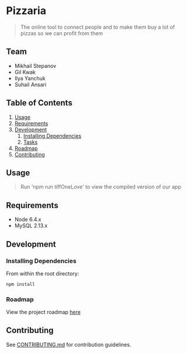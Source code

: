 # Pizzaria

> The online tool to connect people and to make them buy a lot of pizzas so we can profit from them

## Team

  - Mikhail Stepanov
  - Gil Kwak
  - Ilya Yanchuk
  - Suhail Ansari

## Table of Contents

1. [Usage](#Usage)
1. [Requirements](#requirements)
1. [Development](#development)
    1. [Installing Dependencies](#installing-dependencies)
    1. [Tasks](#tasks)
1. [Roadmap](#roadmap)
1. [Contributing](#contributing)

## Usage

> Run 'npm run tiffOneLove' to view the compiled version of our app

## Requirements

- Node 6.4.x
- MySQL 2.13.x

## Development

### Installing Dependencies

From within the root directory:

```sh
npm install
```

### Roadmap

View the project roadmap [here](LINK_TO_DOC)


## Contributing

See [CONTRIBUTING.md](CONTRIBUTING.md) for contribution guidelines.
